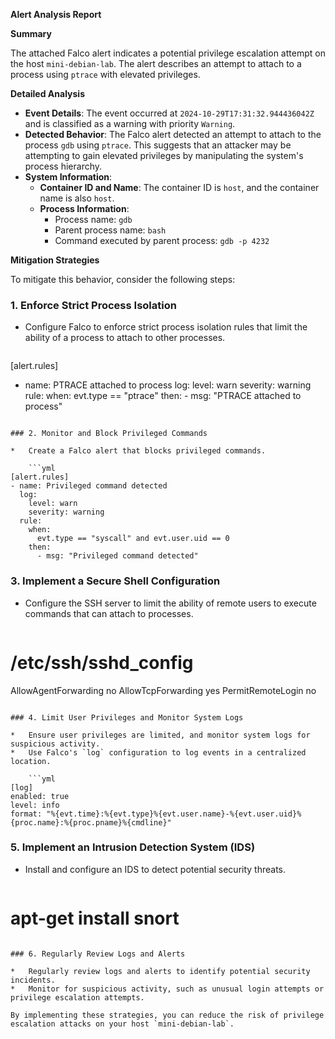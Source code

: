 **Alert Analysis Report**

**Summary**

The attached Falco alert indicates a potential privilege escalation attempt on the host `mini-debian-lab`. The alert describes an attempt to attach to a process using `ptrace` with elevated privileges.

**Detailed Analysis**

*   **Event Details**: The event occurred at `2024-10-29T17:31:32.944436042Z` and is classified as a warning with priority `Warning`.
*   **Detected Behavior**: The Falco alert detected an attempt to attach to the process `gdb` using `ptrace`. This suggests that an attacker may be attempting to gain elevated privileges by manipulating the system's process hierarchy.
*   **System Information**:
    *   **Container ID and Name**: The container ID is `host`, and the container name is also `host`.
    *   **Process Information**:
        *   Process name: `gdb`
        *   Parent process name: `bash`
        *   Command executed by parent process: `gdb -p 4232`

**Mitigation Strategies**

To mitigate this behavior, consider the following steps:

### 1. Enforce Strict Process Isolation

*   Configure Falco to enforce strict process isolation rules that limit the ability of a process to attach to other processes.

    ```yml
[alert.rules]
- name: PTRACE attached to process
  log:
    level: warn
    severity: warning
  rule:
    when:
      evt.type == "ptrace"
    then:
      - msg: "PTRACE attached to process"
```

### 2. Monitor and Block Privileged Commands

*   Create a Falco alert that blocks privileged commands.

    ```yml
[alert.rules]
- name: Privileged command detected
  log:
    level: warn
    severity: warning
  rule:
    when:
      evt.type == "syscall" and evt.user.uid == 0
    then:
      - msg: "Privileged command detected"
```

### 3. Implement a Secure Shell Configuration

*   Configure the SSH server to limit the ability of remote users to execute commands that can attach to processes.

    ```bash
# /etc/ssh/sshd_config
AllowAgentForwarding no
AllowTcpForwarding yes
PermitRemoteLogin no
```

### 4. Limit User Privileges and Monitor System Logs

*   Ensure user privileges are limited, and monitor system logs for suspicious activity.
*   Use Falco's `log` configuration to log events in a centralized location.

    ```yml
[log]
enabled: true
level: info
format: "%{evt.time}:%{evt.type}%{evt.user.name}-%{evt.user.uid}%{proc.name}:%{proc.pname}%{cmdline}"
```

### 5. Implement an Intrusion Detection System (IDS)

*   Install and configure an IDS to detect potential security threats.

    ```bash
# apt-get install snort
```

### 6. Regularly Review Logs and Alerts

*   Regularly review logs and alerts to identify potential security incidents.
*   Monitor for suspicious activity, such as unusual login attempts or privilege escalation attempts.

By implementing these strategies, you can reduce the risk of privilege escalation attacks on your host `mini-debian-lab`.